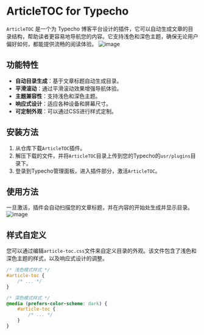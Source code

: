 # ArticleTOC for Typecho

`ArticleTOC` 是一个为 Typecho 博客平台设计的插件，它可以自动生成文章的目录结构，帮助读者更容易地导航您的内容。它支持浅色和深色主题，确保无论用户偏好如何，都能提供流畅的阅读体验。
![image](https://github.com/Charlielyo/ArticleTOC/assets/78399982/29a4f9de-a3f6-4c5c-8096-87c06895495f)

## 功能特性

- **自动目录生成**：基于文章标题自动生成目录。
- **平滑滚动**：通过平滑滚动效果增强导航体验。
- **主题兼容性**：支持浅色和深色主题。
- **响应式设计**：适应各种设备和屏幕尺寸。
- **可定制外观**：可以通过CSS进行样式定制。

## 安装方法

1. 从仓库下载`ArticleTOC`插件。
2. 解压下载的文件，并将`ArticleTOC`目录上传到您的Typecho的`usr/plugins`目录下。
3. 登录到Typecho管理面板，进入插件部分，激活`ArticleTOC`。

## 使用方法

一旦激活，插件会自动扫描您的文章标题，并在内容的开始处生成并显示目录。
![image](https://github.com/Charlielyo/ArticleTOC/assets/78399982/9b436839-a46e-42aa-b85d-dfd070a7cba3)
## 样式自定义

您可以通过编辑`article-toc.css`文件来自定义目录的外观。该文件包含了浅色和深色主题的样式，以及响应式设计的调整。

```css
/* 浅色模式样式 */
#article-toc {
    /* ... */
}

/* 深色模式样式 */
@media (prefers-color-scheme: dark) {
    #article-toc {
        /* ... */
    }
}
